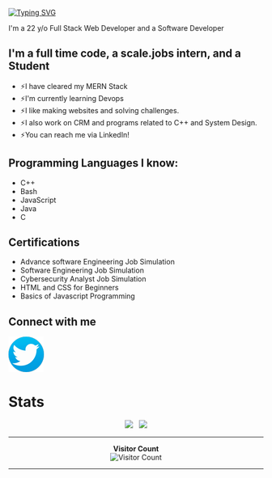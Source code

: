 [![Typing SVG](https://readme-typing-svg.herokuapp.com?color=13D3CB&size=22&vCenter=true&multiline=true&width=397&height=49&lines=Hey+there+%F0%9F%91%8B!+I'm+rira1403github)](https://git.io/typing-svg)

I'm a 22 y/o Full Stack Web Developer and a Software Developer

## I'm a full time code, a scale.jobs intern, and a Student

* ⚡I have cleared my MERN Stack
* ⚡I'm currently learning Devops
* ⚡I like making websites and solving challenges.
* ⚡I also work on CRM and programs related to C++ and System Design.
* ⚡You can reach me via LinkedIn!

## Programming Languages I know:

* C++
* Bash
* JavaScript
* Java
* C

## Certifications 

* Advance software Engineering Job Simulation
* Software Engineering Job Simulation
* Cybersecurity Analyst Job Simulation
* HTML and CSS for Beginners
* Basics of Javascript Programming

## Connect with me

[![Twitter](twitter-logo.png)][Twitter]

# Stats 

<p align="center">
  <img src="https://github-readme-stats.vercel.app/api?username=rira1403github&show_icons=true&theme=algolia" /> &nbsp;
  <img src="https://github-readme-streak-stats.herokuapp.com/?user=rira1403github&theme=algolia&show_icons=true" />
<p>
  
---
<p align="center">
  <b>Visitor Count</b><br>
  <img src="https://hits.seeyoufarm.com/api/count/incr/badge.svg?url=https://github.com/rira1403github&count_bg=%2379C83D&title_bg=%23555555&icon=github.svg&icon_color=%23E7E7E7&title=visits&edge_flat=false" alt="Visitor Count" />
</p>


---
[Twitter]: https://x.com/rira1403twitt
[Linkedin]: https://www.linkedin.com/in/ritik-raj-41b5a5234/
